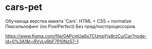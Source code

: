 # cars-pet
Обучающа верстка макета 'Cars'.
HTML + CSS + normalize
Пиксельпофинг (no PixelPerfect)
Без пред/постпроцессоров.

https://www.figma.com/file/0APcmUa6x7CUmpYjx8rzCu/Car?node-id=0%3A1&t=RVvLyRbF7PI0Nz57-1